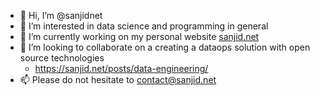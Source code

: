 - 👋 Hi, I’m @sanjidnet
- 👀 I’m interested in data science and programming in general
- 🌱 I’m currently working on my personal website [sanjid.net](https://sanjid.net)
- 💞️ I’m looking to collaborate on a creating a dataops solution with open source technologies
  - https://sanjid.net/posts/data-engineering/
- 📫 Please do not hesitate to contact@sanjid.net

<!---
sanjidnet/sanjidnet is a ✨ special ✨ repository because its `README.md` (this file) appears on your GitHub profile.
You can click the Preview link to take a look at your changes.
--->

